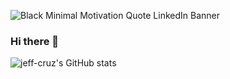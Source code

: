![Black Minimal Motivation Quote LinkedIn Banner](https://user-images.githubusercontent.com/99565410/174502420-f8873c22-0512-4708-95bf-26682998a539.png)
### Hi there 👋
![jeff-cruz's GitHub stats](https://github-readme-stats.vercel.app/api?username=jeff-cruz&hide=contribs,prs)
